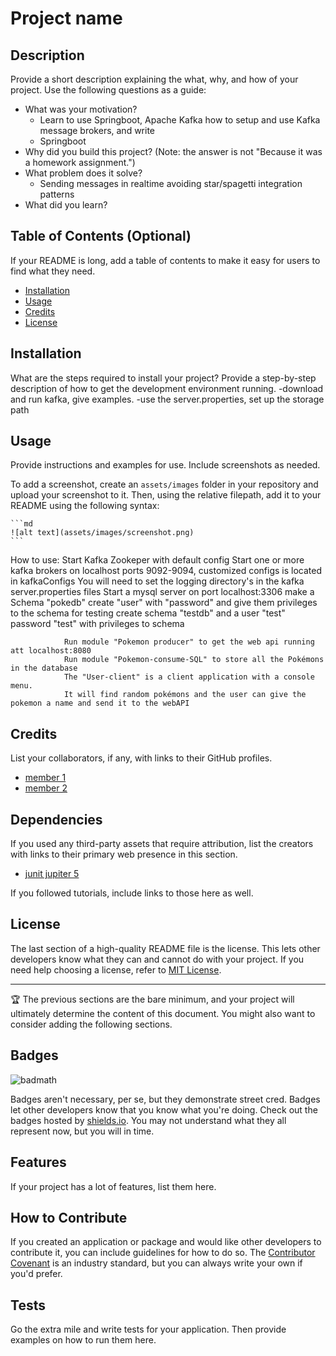 # Project name

## Description

Provide a short description explaining the what, why, and how of your project. Use the following questions as a guide:

- What was your motivation?
  - Learn to use Springboot, Apache Kafka   how to setup and use Kafka message brokers, and write
  - Springboot 
- Why did you build this project? (Note: the answer is not "Because it was a homework assignment.")
- What problem does it solve?
  - Sending messages in realtime avoiding star/spagetti integration patterns
- What did you learn?

## Table of Contents (Optional)

If your README is long, add a table of contents to make it easy for users to find what they need.

- [Installation](#installation)
- [Usage](#usage)
- [Credits](#credits)
- [License](#license)

## Installation

What are the steps required to install your project? Provide a step-by-step description of how to get the development environment running.
-download and run kafka, give examples.
-use the server.properties, set up the storage path


## Usage

Provide instructions and examples for use. Include screenshots as needed.

To add a screenshot, create an `assets/images` folder in your repository and upload your screenshot to it. Then, using the relative filepath, add it to your README using the following syntax:

    ```md
    ![alt text](assets/images/screenshot.png)
    ```
How to use:
Start Kafka Zookeper with default config
Start one or more kafka brokers on localhost ports 9092-9094, customized configs is located in kafkaConfigs
You will need to set the logging directory's in the kafka server.properties files
Start a mysql server on port localhost:3306 make a Schema "pokedb"
create "user" with "password" and give them privileges to the schema
for testing create schema "testdb" and a user "test" password "test" with privileges to schema

                Run module "Pokemon producer" to get the web api running att localhost:8080
                Run module "Pokemon-consume-SQL" to store all the Pokémons in the database
                The "User-client" is a client application with a console menu.
                It will find random pokémons and the user can give the pokemon a name and send it to the webAPI




## Credits

List your collaborators, if any, with links to their GitHub profiles.
* [member 1](https://github.com/person1)
* [member 2](https://github.com/person1)

## Dependencies
If you used any third-party assets that require attribution, list the creators with links to their primary web presence in this section.
* [junit jupiter 5](https://mvnrepository.com/artifact/org.junit.jupiter/junit-jupiter/5.7.0)

If you followed tutorials, include links to those here as well.

## License

The last section of a high-quality README file is the license. This lets other developers know what they can and cannot do with your project. If you need help choosing a license, refer to [MIT License](https://choosealicense.com/licenses/mit/).

---

🏆 The previous sections are the bare minimum, and your project will ultimately determine the content of this document. You might also want to consider adding the following sections.

## Badges

![badmath](https://img.shields.io/github/languages/top/lernantino/badmath)

Badges aren't necessary, per se, but they demonstrate street cred. Badges let other developers know that you know what you're doing. Check out the badges hosted by [shields.io](https://shields.io/). You may not understand what they all represent now, but you will in time.

## Features

If your project has a lot of features, list them here.

## How to Contribute

If you created an application or package and would like other developers to contribute it, you can include guidelines for how to do so. The [Contributor Covenant](https://www.contributor-covenant.org/) is an industry standard, but you can always write your own if you'd prefer.

## Tests

Go the extra mile and write tests for your application. Then provide examples on how to run them here.
